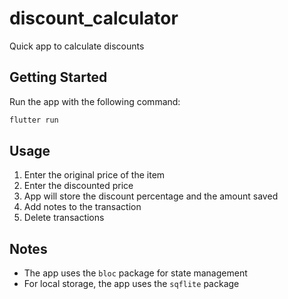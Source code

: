 # discount_calculator

Quick app to calculate discounts

## Getting Started

Run the app with the following command:

```bash
flutter run
```

## Usage

1. Enter the original price of the item
2. Enter the discounted price
3. App will store the discount percentage and the amount saved
4. Add notes to the transaction
5. Delete transactions

## Notes

- The app uses the `bloc` package for state management
- For local storage, the app uses the `sqflite` package